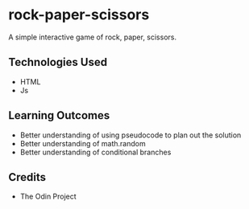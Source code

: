 # rock-paper-scissors
A simple interactive game of rock, paper, scissors.

## Technologies Used
- HTML
- Js


## Learning Outcomes
- Better understanding of using pseudocode to plan out the solution
- Better understanding of math.random
- Better understanding of conditional branches


## Credits
- The Odin Project
